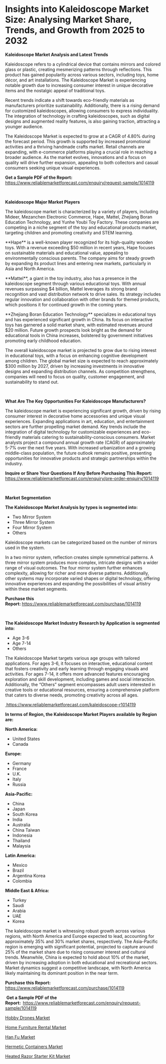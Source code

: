 <p><h1>Insights into Kaleidoscope Market Size: Analysing Market Share, Trends, and Growth from 2025 to 2032</h1></p><p><strong>Kaleidoscope Market Analysis and Latest Trends</strong></p>
<p><p>Kaleidoscope refers to a cylindrical device that contains mirrors and colored glass or plastic, creating mesmerizing patterns through reflections. This product has gained popularity across various sectors, including toys, home décor, and art installations. The Kaleidoscope Market is experiencing notable growth due to increasing consumer interest in unique decorative items and the nostalgic appeal of traditional toys.</p><p>Recent trends indicate a shift towards eco-friendly materials as manufacturers prioritize sustainability. Additionally, there is a rising demand for customized kaleidoscopes, allowing consumers to express individuality. The integration of technology in crafting kaleidoscopes, such as digital designs and augmented reality features, is also gaining traction, attracting a younger audience.</p><p>The Kaleidoscope Market is expected to grow at a CAGR of 4.80% during the forecast period. This growth is supported by increased promotional activities and a thriving handmade crafts market. Retail channels are expanding, with e-commerce platforms playing a crucial role in reaching a broader audience. As the market evolves, innovations and a focus on quality will drive further expansion, appealing to both collectors and casual consumers seeking unique visual experiences.</p></p>
<p><strong>Get a Sample PDF of the Report:&nbsp;</strong> <a href="https://www.reliablemarketforecast.com/enquiry/request-sample/1014119?utm_campaign=1834&utm_medium=2&utm_source=Github&utm_content=ia&utm_term=05032025&utm_id=kaleidoscope">https://www.reliablemarketforecast.com/enquiry/request-sample/1014119</a></p>
<p>&nbsp;</p>
<p><strong>Kaleidoscope Major Market Players</strong></p>
<p><p>The kaleidoscope market is characterized by a variety of players, including Mideer, Mezanchen Electronic Commerce, Hape, Mattel, Zhejiang Boran Education Technology, and Yunhe Youbi Toy Factory. These companies are competing in a niche segment of the toy and educational products market, targeting children and promoting creativity and STEM learning. </p><p>**Hape** is a well-known player recognized for its high-quality wooden toys. With a revenue exceeding $50 million in recent years, Hape focuses on sustainable materials and educational value, appealing to environmentally conscious parents. The company aims for steady growth by expanding its product lines and entering new markets, particularly in Asia and North America.</p><p>**Mattel**, a giant in the toy industry, also has a presence in the kaleidoscope segment through various educational toys. With annual revenues surpassing $4 billion, Mattel leverages its strong brand recognition and vast distribution network to drive sales. Its strategy includes regular innovation and collaboration with other brands for themed products, which positions it for continued growth in the coming years.</p><p>**Zhejiang Boran Education Technology** specializes in educational toys and has experienced significant growth in China. Its focus on interactive toys has garnered a solid market share, with estimated revenues around $20 million. Future growth prospects look bright as the demand for educational tools in China increases, bolstered by government initiatives promoting early childhood education.</p><p>The overall kaleidoscope market is projected to grow due to rising interest in educational toys, with a focus on enhancing cognitive development among children. The global market size is expected to reach approximately $300 million by 2027, driven by increasing investments in innovative designs and expanding distribution channels. As competition strengthens, companies will need to focus on quality, customer engagement, and sustainability to stand out.</p></p>
<p>&nbsp;</p>
<p><strong>What Are The Key Opportunities For Kaleidoscope Manufacturers?</strong></p>
<p><p>The kaleidoscope market is experiencing significant growth, driven by rising consumer interest in decorative home accessories and unique visual experiences. Expanding applications in art, education, and entertainment sectors are further propelling market demand. Key trends include the integration of digital technology for customizable experiences and eco-friendly materials catering to sustainability-conscious consumers. Market analysts project a compound annual growth rate (CAGR) of approximately 5-7% over the next five years. With increased urbanization and a growing middle-class population, the future outlook remains positive, presenting opportunities for innovative products and strategic partnerships within the industry.</p></p>
<p><strong>Inquire or Share Your Questions If Any Before Purchasing This Report:</strong> <a href="https://www.reliablemarketforecast.com/enquiry/pre-order-enquiry/1014119?utm_campaign=1834&utm_medium=2&utm_source=Github&utm_content=ia&utm_term=05032025&utm_id=kaleidoscope">https://www.reliablemarketforecast.com/enquiry/pre-order-enquiry/1014119</a></p>
<p>&nbsp;</p>
<p><strong>Market Segmentation</strong></p>
<p><strong>The Kaleidoscope Market Analysis by types is segmented into:</strong></p>
<p><ul><li>Two Mirror System</li><li>Three Mirror System</li><li>Four Mirror System</li><li>Others</li></ul></p>
<p><p>Kaleidoscope markets can be categorized based on the number of mirrors used in the system. </p><p>In a two mirror system, reflection creates simple symmetrical patterns. A three mirror system produces more complex, intricate designs with a wider range of visual outcomes. The four mirror system further enhances complexity, allowing for richer and more diverse patterns. Additionally, other systems may incorporate varied shapes or digital technology, offering innovative experiences and expanding the possibilities of visual artistry within these market segments.</p></p>
<p><strong>Purchase this Report:&nbsp;</strong><a href="https://www.reliablemarketforecast.com/purchase/1014119?utm_campaign=1834&utm_medium=2&utm_source=Github&utm_content=ia&utm_term=05032025&utm_id=kaleidoscope">https://www.reliablemarketforecast.com/purchase/1014119</a></p>
<p>&nbsp;</p>
<p><strong>The Kaleidoscope Market Industry Research by Application is segmented into:</strong></p>
<p><ul><li>Age 3-6</li><li>Age 7-14</li><li>Others</li></ul></p>
<p><p>The Kaleidoscope Market targets various age groups with tailored applications. For ages 3-6, it focuses on interactive, educational content that fosters creativity and early learning through engaging visuals and activities. For ages 7-14, it offers more advanced features encouraging exploration and skill development, including games and social interaction. Additionally, the “Others” segment encompasses adult users interested in creative tools or educational resources, ensuring a comprehensive platform that caters to diverse needs, promoting creativity across all ages.</p></p>
<p><a href="https://www.reliablemarketforecast.com/kaleidoscope-r1014119?utm_campaign=1834&utm_medium=2&utm_source=Github&utm_content=ia&utm_term=05032025&utm_id=kaleidoscope">&nbsp;https://www.reliablemarketforecast.com/kaleidoscope-r1014119</a></p>
<p><strong>In terms of Region, the Kaleidoscope Market Players available by Region are:</strong></p>
<p>
    <p> <strong> North America: </strong>
        <ul>
            <li>United States</li>
            <li>Canada</li>
        </ul>
        </p> 
    <p> <strong> Europe: </strong>
        <ul>
            <li>Germany</li>
            <li>France</li>
            <li>U.K.</li>
            <li>Italy</li>
            <li>Russia</li>
        </ul>
        </p> 
    <p> <strong> Asia-Pacific: </strong>
        <ul>
            <li>China</li>
            <li>Japan</li>
            <li>South Korea</li>
            <li>India</li>
            <li>Australia</li>
            <li>China Taiwan</li>
            <li>Indonesia</li>
            <li>Thailand</li>
            <li>Malaysia</li>
        </ul>
        </p> 
    <p> <strong> Latin America: </strong>
        <ul>
            <li>Mexico</li>
            <li>Brazil</li>
            <li>Argentina Korea</li>
            <li>Colombia</li>
        </ul>
        </p> 
    <p> <strong> Middle East & Africa: </strong>
        <ul>
            <li>Turkey</li>
            <li>Saudi</li>
            <li>Arabia</li>
            <li>UAE</li>
            <li>Korea</li>
        </ul>
    </p>
    </p>
<p><p>The kaleidoscope market is witnessing robust growth across various regions, with North America and Europe expected to lead, accounting for approximately 35% and 30% market shares, respectively. The Asia-Pacific region is emerging with significant potential, projected to capture around 25% of the market share due to rising consumer interest and cultural trends. Meanwhile, China is expected to hold about 10% of the market, driven by increasing adoption in both educational and recreational sectors. Market dynamics suggest a competitive landscape, with North America likely maintaining its dominant position in the near term.</p></p>
<p><strong>Purchase this Report: </strong><a href="https://www.reliablemarketforecast.com/purchase/1014119?utm_campaign=1834&utm_medium=2&utm_source=Github&utm_content=ia&utm_term=05032025&utm_id=kaleidoscope">https://www.reliablemarketforecast.com/purchase/1014119</a></p>
<p>&nbsp;<strong>Get a Sample PDF of the Report:&nbsp;&nbsp;</strong><a href="https://www.reliablemarketforecast.com/enquiry/request-sample/1014119?utm_campaign=1834&utm_medium=2&utm_source=Github&utm_content=ia&utm_term=05032025&utm_id=kaleidoscope">https://www.reliablemarketforecast.com/enquiry/request-sample/1014119</a></p>
<p><strong></strong></p>
<p><p><a href="https://github.com/cwasicioaie/Market-Research-Report-List-1/blob/main/hobby-drones-market.md?utm_campaign=1834&utm_medium=2&utm_source=Github&utm_content=ia&utm_term=05032025&utm_id=kaleidoscope">Hobby Drones Market</a></p><p><a href="https://github.com/handyiongikg/Market-Research-Report-List-1/blob/main/home-furniture-rental-market.md?utm_campaign=1834&utm_medium=2&utm_source=Github&utm_content=ia&utm_term=05032025&utm_id=kaleidoscope">Home Furniture Rental Market</a></p><p><a href="https://github.com/jensanohishi/Market-Research-Report-List-1/blob/main/han-fu-market.md?utm_campaign=1834&utm_medium=2&utm_source=Github&utm_content=ia&utm_term=05032025&utm_id=kaleidoscope">Han Fu Market</a></p><p><a href="https://github.com/ebalabenoot/Market-Research-Report-List-1/blob/main/hermetic-containers-market.md?utm_campaign=1834&utm_medium=2&utm_source=Github&utm_content=ia&utm_term=05032025&utm_id=kaleidoscope">Hermetic Containers Market</a></p><p><a href="https://github.com/qianyateina/Market-Research-Report-List-1/blob/main/heated-razor-starter-kit-market.md?utm_campaign=1834&utm_medium=2&utm_source=Github&utm_content=ia&utm_term=05032025&utm_id=kaleidoscope">Heated Razor Starter Kit Market</a></p></p>